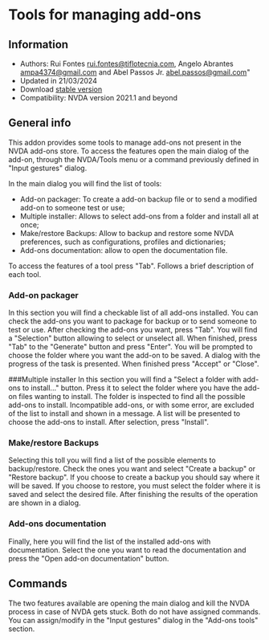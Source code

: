 ﻿# Tools for managing add-ons


## Information
* Authors: Rui Fontes <rui.fontes@tiflotecnia.com>, Angelo Abrantes <ampa4374@gmail.com> and Abel Passos Jr. <abel.passos@gmail.com>"
* Updated in 21/03/2024
* Download [stable version][1]
* Compatibility: NVDA version 2021.1 and beyond


## General info
This addon provides some tools to manage add-ons not present in the NVDA add-ons store.
To access the features open the main dialog of the add-on, through the NVDA/Tools menu or a command previously defined in "Input gestures" dialog.

In the main dialog you will find the list of tools:
* Add-on packager: To create a add-on backup file or to send a modified add-on to someone test or use;
* Multiple installer: Allows to select add-ons from a folder and install all at once;
* Make/restore Backups: Allow to backup and restore some NVDA preferences, such as configurations, profiles and dictionaries;
* Add-ons documentation: allow to open the documentation file.

To access the features of a tool press "Tab".
Follows a brief description of each tool.


### Add-on packager
In this section you will find a checkable list of all add-ons installed.
You can check the add-ons you want to package for backup or to send someone to test or use.
After checking the add-ons you want, press "Tab". You will find a "Selection" button allowing to select or unselect all.
When finished, press "Tab" to the "Generate" button and press "Enter".
You will be prompted to choose the folder where you want the add-on to be saved.
A dialog with the progress of the task is presented. When finished press "Accept" or "Close".


###Multiple installer
In this section you will find a "Select a folder with add-ons to install..." button.
Press it to select the folder where you have the add-on files wanting to install.
The folder is inspected to find all the possible add-ons to install. Incompatible add-ons, or with some error, are excluded of the list to install and shown in a message.
A list will be presented to choose the add-ons to install. After selection, press "Install".


### Make/restore Backups
Selecting this toll you will find a list of the possible elements to backup/restore.
Check the ones you want and select "Create a backup" or "Restore backup".
If you choose to create a backup you should say where it will be saved.
If you choose to restore, you must select the folder where it is saved and select the desired file.
After finishing the results of the operation are shown in a dialog.


### Add-ons documentation
Finally, here you will find the list of the installed add-ons with documentation.
Select the one you want to read the documentation and press the "Open add-on documentation" button.


## Commands
The two features available are opening the main dialog and kill the NVDA process in case of NVDA gets stuck.
Both do not have assigned commands.
You can assign/modify in the "Input gestures" dialog in the "Add-ons tools" section.

[1]: https://github.com/ruifontes/addonsTools/releases/download/2024.03.21/addonsTools-2024.03.21.nvda-addon
